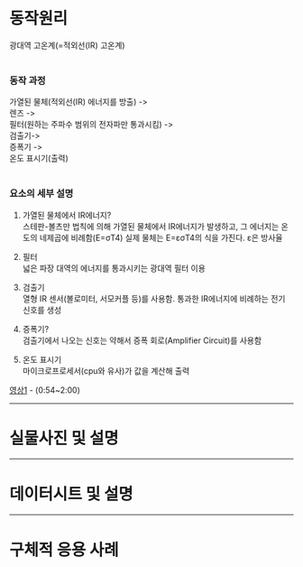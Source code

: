 # 동작원리</br>
광대역 고온계(=적외선(IR) 고온계) </br>
</br>

### 동작 과정
가열된 물체(적외선(IR) 에너지를 방출)  -></br> 
렌즈  -> </br>
필터(원하는 주파수 범위의 전자파만 통과시킴)  -> </br>
검출기-> </br>
증폭기 -> </br>
온도 표시기(출력) </br>
</br>

### 요소의 세부 설명
1) 가열된 물체에서 IR에너지?</br>
스테판-볼츠만 법칙에 의해 가열된 물체에서 IR에너지가 발생하고, 그 에너지는 온도의 네제곱에 비례함(E=σT4)
실제 물체는 E=εσT4의 식을 가진다. ε은 방사율

2) 필터</br>
넓은 파장 대역의 에너지를 통과시키는 광대역 필터 이용

3) 검출기</br>
열형 IR 센서(볼로미터, 서모커플 등)를 사용함. 통과한 IR에너지에 비례하는 전기 신호를 생성

4) 증폭기? </br>
검출기에서 나오는 신호는 약해서 증폭 회로(Amplifier Circuit)를 사용함

5) 온도 표시기 </br>
마이크로프로세서(cpu와 유사)가 값을 계산해 출력



[영상1](https://www.youtube.com/watch?v=QAs4OiYTCN8) - (0:54~2:00)

---

# 실물사진 및 설명


---

# 데이터시트 및 설명


---

# 구체적 응용 사례
